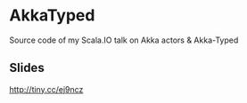 # AkkaTyped
Source code of my Scala.IO talk on Akka actors &amp; Akka-Typed

## Slides
http://tiny.cc/ej9ncz